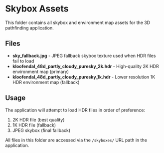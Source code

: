 # Skybox Assets

This folder contains all skybox and environment map assets for the 3D pathfinding application.

## Files

- **sky_fallback.jpg** - JPEG fallback skybox texture used when HDR files fail to load
- **kloofendal_48d_partly_cloudy_puresky_2k.hdr** - High-quality 2K HDR environment map (primary)
- **kloofendal_48d_partly_cloudy_puresky_1k.hdr** - Lower resolution 1K HDR environment map (fallback)

## Usage

The application will attempt to load HDR files in order of preference:
1. 2K HDR file (best quality)
2. 1K HDR file (fallback)
3. JPEG skybox (final fallback)

All files in this folder are accessed via the `/skyboxes/` URL path in the application.
